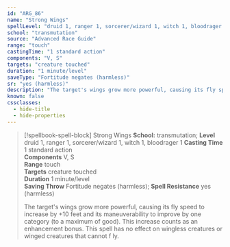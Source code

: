 ```yaml
---
id: "ARG_86"
name: "Strong Wings"
spellLevel: "druid 1, ranger 1, sorcerer/wizard 1, witch 1, bloodrager 1"
school: "transmutation"
source: "Advanced Race Guide"
range: "touch"
castingTime: "1 standard action"
components: "V, S"
targets: "creature touched"
duration: "1 minute/level"
saveType: "Fortitude negates (harmless)"
sr: "yes (harmless)"
description: "The target's wings grow more powerful, causing its fly speed to increase by +10 feet and its maneuverability to improve by one category (to a maximum of good). This increase counts as an enhancement bonus. This spell has no effect on wingless creatures or winged creatures that cannot f ly."
known: false
cssclasses:
  - hide-title
  - hide-properties
---
```


> [!spellbook-spell-block] Strong Wings
> **School:** transmutation; **Level** druid 1, ranger 1, sorcerer/wizard 1, witch 1, bloodrager 1
> **Casting Time** 1 standard action  
> **Components** V, S  
> **Range** touch  
> **Targets** creature touched  
> **Duration** 1 minute/level  
> **Saving Throw** Fortitude negates (harmless); **Spell Resistance** yes (harmless)
> 
> The target's wings grow more powerful, causing its fly speed to increase by +10 feet and its maneuverability to improve by one category (to a maximum of good). This increase counts as an enhancement bonus. This spell has no effect on wingless creatures or winged creatures that cannot f ly.